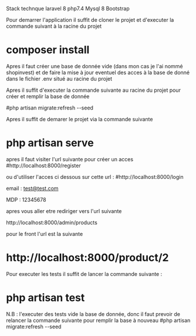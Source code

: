 Stack technque
laravel 8
php7.4
Mysql 8
Bootstrap

Pour demarrer l'application il suffit de cloner le projet et d'executer la commande suivant à la racine du projet
# composer install

Apres il faut créer une base de donnée vide (dans mon cas je l'ai nommé shopinvest) et de faire la mise à jour eventuel des acces à la base de donné dans le fichier .env situé au racine du projet

Apres il suffit d'executer la commande suivante au racine du projet pour créer et remplir la base de donnée

#php artisan migrate:refresh --seed

Apres il suffit de demarer le projet via la commande suivante

# php artisan serve

apres il faut visiter l'url suivante pour créer un acces 
#http://localhost:8000/register

ou d'utiliser l'acces ci dessous  sur cette url  : #http://localhost:8000/login

email : test@test.com

MDP : 12345678

apres vous aller etre rediriger vers l'url suivante 

http://localhost:8000/admin/products

pour le front l'url est la suivante

# http://localhost:8000/product/2


Pour executer les tests il suffit de lancer la commande suivante :

# php artisan test

N.B : l'executer des tests vide la base de donnée, donc il faut prevoir de relancer la commande suivante pour remplir la base à nouveau
#php artisan migrate:refresh --seed


